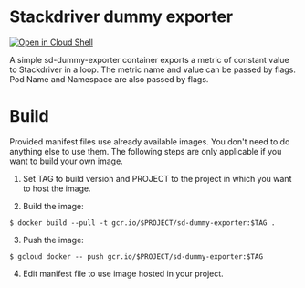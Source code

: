 # Stackdriver dummy exporter

[![Open in Cloud Shell](https://gstatic.com/cloudssh/images/open-btn.svg)](https://ssh.cloud.google.com/cloudshell/editor?cloudshell_git_repo=https://github.com/GoogleCloudPlatform/kubernetes-engine-samples&cloudshell_workspace=custom-metrics-autoscaling/direct-to-sd&cloudshell_tutorial=README.md)

A simple sd-dummy-exporter container exports a metric of constant value to Stackdriver in a loop.
The metric name and value can be passed by flags. Pod Name and Namespace are also passed by flags.

# Build

Provided manifest files use already available images. You don't need to do
anything else to use them. The following steps are only applicable if you want to
build your own image.

1. Set TAG to build version and PROJECT to the project in which you want to host the image.

2. Build the image:

`$ docker build --pull -t gcr.io/$PROJECT/sd-dummy-exporter:$TAG .`

3. Push the image:

`$ gcloud docker -- push gcr.io/$PROJECT/sd-dummy-exporter:$TAG`

4. Edit manifest file to use image hosted in your project.
